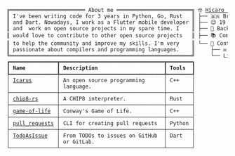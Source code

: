 <!DOCTYPE html>
<head>
<meta charset="UTF-8">
<style>

body {
    color: #000000;
    background-color: #ffffff;
}
</style>
</head>
<html>
<body>
    <code>
        <pre style="font-family:Menlo,'DejaVu Sans Mono',consolas,'Courier New',monospace">╔════════════════════════ About me ════════════════════════╗ 🤓 <a href="https://drive.google.com/drive/folders/1HEgd8xXOdbcE1ve6Uhzkxa3vlJ06AfjY?usp=share_link">Hícaro Dânrlley</a>                     
║ I&#x27;ve been writing code for 3 years in Python, Go, Rust   ║ ├── 🇧🇷 Brazilian                       
║ and Dart. Nowadays, I work as a Flutter mobile developer ║ ├── 😉 19 years-old                    
║ and  work on open source projects in my spare time. I    ║ ├── 🔧 Back-end developer              
║ would love to contribute to other open source projects   ║ ├── 📚 Computer Science student at <a href="https://ufal.br/">UFAL</a>
║ to help the community and improve my skills. I&#x27;m very    ║ └── 📇 Contact:                        
║ passionate about compilers and programming languages.    ║     ├── ✉️: <a href="mailto:hdanrlley1@gmail.com">hdanrlley1@gmail.com</a>        
╚══════════════════════════════════════════════════════════╝     └── LinkedIn️: <a href="https://www.linkedin.com/in/hicaromiguel/">hicaromiguel</a>         
┏━━━━━━━━━━━━━━━┳━━━━━━━━━━━━━━━━━━━━━━━━━━━━━━━━━┳━━━━━━━━┓
┃<span style="font-weight: bold"> Name          </span>┃<span style="font-weight: bold"> Description                     </span>┃<span style="font-weight: bold"> Tools  </span>┃
┡━━━━━━━━━━━━━━━╇━━━━━━━━━━━━━━━━━━━━━━━━━━━━━━━━━╇━━━━━━━━┩
│ <a href="https://github.com/IcarusLang/Icarus">Icarus</a>        │ An open source programming      │ C++    │
│               │ language.                       │        │
├───────────────┼─────────────────────────────────┼────────┤
│ <a href="https://github.com/HicaroD/chip8-rs">chip8-rs</a>      │ A CHIP8 interpreter.            │ Rust   │
├───────────────┼─────────────────────────────────┼────────┤
│ <a href="https://github.com/HicaroD/game-of-life">game-of-life</a>  │ Conway&#x27;s Game of Life.          │ C++    │
├───────────────┼─────────────────────────────────┼────────┤
│ <a href="https://github.com/HicaroD/pull-requests">pull_requests</a> │ CLI for creating pull requests  │ Python │
├───────────────┼─────────────────────────────────┼────────┤
│ <a href="https://github.com/HicaroD/TodoAsIssue">TodoAsIssue</a>   │ From TODOs to issues on GitHub  │ Dart   │
│               │ or GitLab.                      │        │
└───────────────┴─────────────────────────────────┴────────┘
</pre>
    </code>
</body>
</html>
